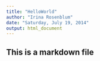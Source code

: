 ```yaml
---
title: "HelloWorld"
author: "Irina Rosenblum"
date: "Saturday, July 19, 2014"
output: html_document
---
```



## This is a markdown file